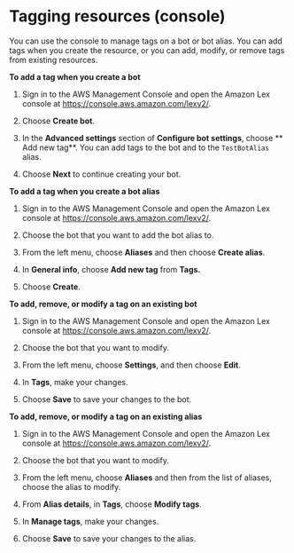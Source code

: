 # Tagging resources \(console\)<a name="tags-console"></a>

You can use the console to manage tags on a bot or bot alias\. You can add tags when you create the resource, or you can add, modify, or remove tags from existing resources\.

**To add a tag when you create a bot**

1. Sign in to the AWS Management Console and open the Amazon Lex console at [https://console\.aws\.amazon\.com/lexv2/](https://console.aws.amazon.com/lexv2)\.

1. Choose **Create bot**\.

1. In the **Advanced settings** section of **Configure bot settings**, choose ** Add new tag**\. You can add tags to the bot and to the `TestBotAlias` alias\.

1. Choose **Next** to continue creating your bot\.

**To add a tag when you create a bot alias**

1. Sign in to the AWS Management Console and open the Amazon Lex console at [https://console\.aws\.amazon\.com/lexv2/](https://console.aws.amazon.com/lexv2)\.

1. Choose the bot that you want to add the bot alias to\.

1. From the left menu, choose **Aliases** and then choose **Create alias**\.

1. In **General info**, choose **Add new tag** from **Tags\.**

1. Choose **Create**\.

**To add, remove, or modify a tag on an existing bot**

1. Sign in to the AWS Management Console and open the Amazon Lex console at [https://console\.aws\.amazon\.com/lexv2/](https://console.aws.amazon.com/lexv2)\.

1. Choose the bot that you want to modify\.

1. From the left menu, choose **Settings**, and then choose **Edit**\.

1. In **Tags**, make your changes\.

1. Choose **Save** to save your changes to the bot\.

**To add, remove, or modify a tag on an existing alias**

1. Sign in to the AWS Management Console and open the Amazon Lex console at [https://console\.aws\.amazon\.com/lexv2/](https://console.aws.amazon.com/lexv2)\.

1. Choose the bot that you want to modify\.

1. From the left menu, choose **Aliases** and then from the list of aliases, choose the alias to modify\.

1. From **Alias details**, in **Tags**, choose **Modify tags**\.

1. In **Manage tags**, make your changes\.

1. Choose **Save** to save your changes to the alias\.